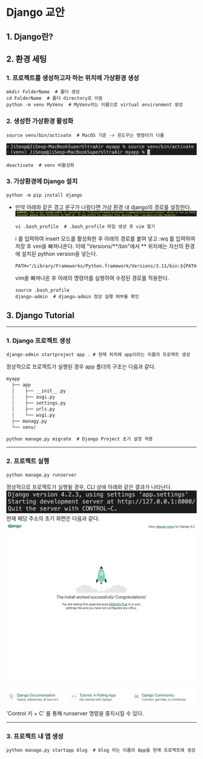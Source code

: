 # Django 교안

## 1. Django란?

## 2. 환경 세팅

### 1. 프로젝트를 생성하고자 하는 위치에 가상환경 생성

```shell
mkdir FolderName  # 폴더 생성
cd FolderName  # 폴더 directory로 이동
python -m venv MyVenv  # MyVenv라는 이름으로 virtual environment 생성
```

### 2. 생성한 가상환경 활성화

```shell
source venv/bin/activate  # MacOS 기준 -> 윈도우는 명령어가 다름
```

![venv_active](/assets/img/2_venv_activate.png)

```shell
deactivate  # venv 비활성화
```

### 3. 가상환경에 Django 설치

```shell
python -m pip install django
```

- 만약 아래와 같은 경고 문구가 나왔다면 가상 환경 내 django의 경로를 설정한다.
  ![django_install_error](/assets/img/2_django_install_error.png)

  ```shell
  vi .bash_profile  # .bash_profile 파일 생성 후 vim 열기
  ```

  i 를 입력하여 insert 모드를 활성화한 후 아래의 경로를 붙여 넣고 :wq 를 입력하여 저장 후 vim을 빠져나온다. 이때 "Versions/**/bin"에서 ** 위치에는 자신의 환경에 설치된 python version을 넣는다.

  ```
  PATH="/Library/Frameworks/Python.framework/Versions/3.11/bin:${PATH}"
  ```

  vim을 빠져나온 후 아래의 명령어를 실행하여 수정된 경로를 적용한다.

  ```shell
  source .bash_profile
  django-admin  # django-admin 정상 실행 여부를 확인
  ```

## 3. Django Tutorial

---

### 1. Django 프로젝트 생성

```shell
django-admin startproject app . # 현재 위치에 app이라는 이름의 프로젝트 생성
```

정상적으로 프로젝트가 실행된 경우 app 폴더의 구조는 다음과 같다.

```shell
myapp
  ├── app
  │    ├── __init__.py
  │    ├── asgi.py
  │    ├── settings.py
  │    ├── urls.py
  │    └── wsgi.py
  ├── managy.py
  └── venv/
```

```shell
python manage.py migrate  # Django Project 초기 설정 적용
```

---

### 2. 프로젝트 실행

```shell
python manage.py runserver
```

정상적으로 프로젝트가 실행될 경우, CLI 상에 아래와 같은 결과가 나타난다.
![runserver](/assets/img/2-2_runserver.png)
현재 해당 주소의 초기 화면은 다음과 같다.
![runserver_page](/assets/img/2-2_runserver_page.png)

'Control 키 + C' 를 통해 runserver 명령을 중지시킬 수 있다.

---

### 3. 프로젝트 내 앱 생성

```shell
python manage.py startapp blog  # blog 라는 이름의 App을 현재 프로젝트에 생성
```
